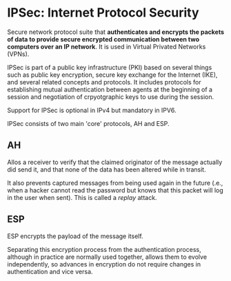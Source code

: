 # IPSec: Internet Protocol Security

Secure network protocol suite that __authenticates and encrypts the packets of data to provide secure encrypted communication between two computers over an IP network__. It is used in Virtual Privated Networks (VPNs).

IPSec is part of a public key infrastructure (PKI) based on several things such as public key encryption, secure key exchange for the Internet (IKE), and several related concepts and protocols. It includes protocols for establishing mutual authentication between agents at the beginning of a session and negotiation of crpyotgraphic keys to use during the session.

Support for IPSec is optional in IPv4 but mandatory in IPV6.

IPSec consists of two main 'core' protocols, AH and ESP.

## AH

Allos a receiver to verify that the claimed originator of the message actually did send it, and that none of the data has been altered while in transit.

It also prevents captured messages from being used again in the future (.e., when a hacker cannot read the password but knows that this packet will log in the user when sent). This is called a _replay_ attack.

## ESP

ESP encrypts the payload of the message itself.

Separating this encryption process from the authentication process, although in practice are normally used together, allows them to evolve independently, so advances in encryption do not require changes in authentication and vice versa.

